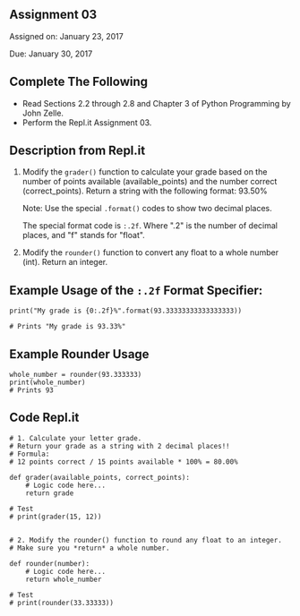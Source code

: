 ## Assignment 03
Assigned on: January 23, 2017

Due: January 30, 2017

## Complete The Following

* Read Sections 2.2 through 2.8 and Chapter 3 of Python Programming by John Zelle.
* Perform the Repl.it Assignment 03.

## Description from Repl.it

1. Modify the `grader()` function to calculate your grade based on the number of points available (available\_points) and the number correct (correct\_points). Return a string with the following format: 93.50%

	Note: Use the special `.format()` codes to show two decimal places.

	The special format code is `:.2f`. Where ".2" is the number of decimal places, and "f" stands for "float".

2. Modify the `rounder()` function to convert any float to a whole number (int). Return an integer.


## Example Usage of the `:.2f` Format Specifier:

    print("My grade is {0:.2f}%".format(93.33333333333333333))

    # Prints "My grade is 93.33%"


## Example Rounder Usage

    whole_number = rounder(93.333333)
    print(whole_number)
    # Prints 93

## Code Repl.it

    # 1. Calculate your letter grade.
    # Return your grade as a string with 2 decimal places!!
    # Formula:
    # 12 points correct / 15 points available * 100% = 80.00%

    def grader(available_points, correct_points):
        # Logic code here...
        return grade

    # Test
    # print(grader(15, 12))


    # 2. Modify the rounder() function to round any float to an integer.
    # Make sure you *return* a whole number.

    def rounder(number):
        # Logic code here...
        return whole_number
        
    # Test
    # print(rounder(33.33333))

